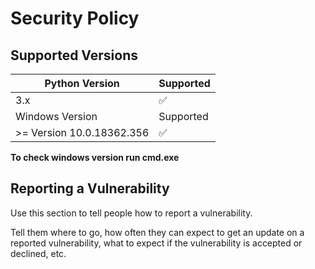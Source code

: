 # Security Policy

## Supported Versions


| Python Version | Supported          |
| ------- | ------------------ |
| 3.x     | :white_check_mark: |
| Windows Version | Supported          |
| >= Version 10.0.18362.356 | :white_check_mark: |

**To check windows version run cmd.exe**

## Reporting a Vulnerability

Use this section to tell people how to report a vulnerability.

Tell them where to go, how often they can expect to get an update on a
reported vulnerability, what to expect if the vulnerability is accepted or
declined, etc.
